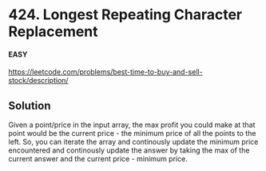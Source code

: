 # 424. Longest Repeating Character Replacement

#### EASY

https://leetcode.com/problems/best-time-to-buy-and-sell-stock/description/

## Solution

Given a point/price in the input array, the max profit you could make at that point would be the current price - the minimum price of all the points to the left. So, you can iterate the array and continously update the minimum price encountered and continously update the answer by taking the max of the current answer and the current price - minimum price.
